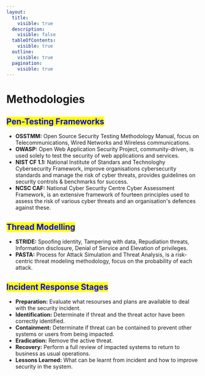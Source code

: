```yaml
---
layout:
  title:
    visible: true
  description:
    visible: false
  tableOfContents:
    visible: true
  outline:
    visible: true
  pagination:
    visible: true
---
```


# Methodologies

## <mark style="color:blue;">Pen-Testing Frameworks</mark>

* **OSSTMM:** Open Source Security Testing Methodology Manual, focus on Telecommunications, Wired Networks and Wireless communications.
* **OWASP:** Open Web Application Security Project, community-driven, is used solely to test the security of web applications and services.
* **NIST CF 1.1:** National Institute of Standars and Technologhy Cybersecurity Framework, improve organisations cybersecurity standards and manage the risk of cyber threats, provides guidelines on security controls & benchmarks for success.
* **NCSC CAF:** National Cyber Security Centre Cyber Assessment Framework, is an extensive framework of fourteen principles used to assess the risk of various cyber threats and an organisation's defences against these.



## <mark style="color:blue;">Thread Modelling</mark>

* **STRIDE:** Spoofing identity, Tampering with data, Repudiation threats, Information disclosure, Denial of Service and Elevation of privileges.
* **PASTA:** Process for Attack Simulation and Threat Analysis, is a risk-centric threat modeling methodology, focus on the probability of each attack.



## <mark style="color:blue;">Incident Response Stages</mark>

* **Preparation:** Evaluate what resourses and plans are available to deal with the security incident.
* **Identification:** Determinate if threat and the threat actor have been correctly identified.
* **Containment:** Determinate if threat can be contained to prevent other systems or users from being impacted.
* **Eradication:** Remove the active threat.&#x20;
* **Recovery:** Perform a full review of impacted systems to return to business as usual operations.&#x20;
* **Lessons Learned:** What can be learnt from incident and how to improve security in the system.

